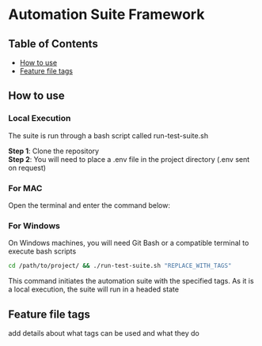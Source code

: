 # Automation Suite Framework

## Table of Contents
* [How to use](#how-to-use)
* [Feature file tags](#feature-file-tags)

## How to use
### Local Execution
The suite is run through a bash script called run-test-suite.sh <br>

**Step 1**: Clone the repository <br>
**Step 2**: You will need to place a .env file in the project directory (.env sent on request)
### For MAC
Open the terminal and enter the command below:<br>
### For Windows
On Windows machines, you will need Git Bash or a compatible terminal to execute bash scripts

```bash
cd /path/to/project/ && ./run-test-suite.sh "REPLACE_WITH_TAGS"
```

This command initiates the automation suite with the specified tags. As it is a local execution, the suite will run in a headed state 

## Feature file tags
add details about what tags can be used and what they do


